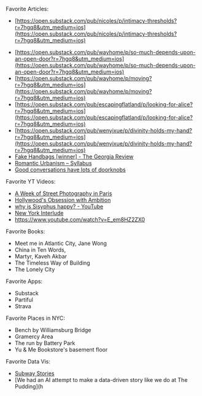 Favorite Articles:
* [https://open.substack.com/pub/nicoles/p/intimacy-thresholds?r=7hgq8&utm_medium=ios](https://open.substack.com/pub/nicoles/p/intimacy-thresholds?r=7hgq8&utm_medium=ios)
- [https://open.substack.com/pub/wayhome/p/so-much-depends-upon-an-open-door?r=7hgq8&utm_medium=ios](https://open.substack.com/pub/wayhome/p/so-much-depends-upon-an-open-door?r=7hgq8&utm_medium=ios)
- [https://open.substack.com/pub/wayhome/p/moving?r=7hgq8&utm_medium=ios](https://open.substack.com/pub/wayhome/p/moving?r=7hgq8&utm_medium=ios)
- [https://open.substack.com/pub/escapingflatland/p/looking-for-alice?r=7hgq8&utm_medium=ios](https://open.substack.com/pub/escapingflatland/p/looking-for-alice?r=7hgq8&utm_medium=ios)
- [https://open.substack.com/pub/wenyixue/p/divinity-holds-my-hand?r=7hgq8&utm_medium=ios](https://open.substack.com/pub/wenyixue/p/divinity-holds-my-hand?r=7hgq8&utm_medium=ios)
- [Fake Handbags [winner] - The Georgia Review](https://www.thegeorgiareview.com/posts/fake-handbags-winner/)
- [Romantic Urbanism – Syllabus](https://syllabusproject.org/romantic-urbanism/?curius=1927)
- [Good conversations have lots of doorknobs](https://substack.com/home/post/p-49203177?selection=ea101dcb-b73f-437f-9ac3-946973711b33)


Favorite YT Videos:
* [A Week of Street Photography in Paris](https://www.youtube.com/watch?v=x52R2latJPE&t=630s)
* [Hollywood's Obsession with Ambition](https://www.youtube.com/watch?v=BucSbzYXqKM&t=1123s)
* [why is Sisyphus happy? - YouTube](https://www.youtube.com/watch?v=Nq5C5qL1nsc&t=371s)
* [New York Interlude](https://www.youtube.com/watch?v=i-r__uBxjsc)
* https://www.youtube.com/watch?v=E_em8HZ2ZX0

Favorite Books:
* Meet me in Atlantic City, Jane Wong
* China in Ten Words, 
* Martyr, Kaveh Akbar 
* The Timeless Way of Building
* The Lonely City 

Favorite Apps:
* Substack 
* Partiful
* Strava

Favorite Places in NYC:
* Bench by Williamsburg Bridge 
* Gramercy Area 
* The run by Battery Park
* Yu & Me Bookstore's basement floor

Favorite Data Vis:
* [Subway Stories](https://subwaystories.nyc/)
* [We had an AI attempt to make a data-driven story like we do at The Pudding](h